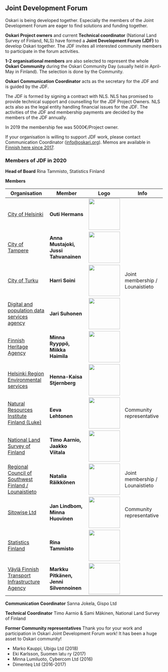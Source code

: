 ## Joint Development Forum

Oskari is being developed together. Especially the members of the Joint Development Forum are eager to find solutions and funding together. 

**Oskari Project owners** and current **Technical coordinator** (National Land Survey of Finland, NLS) have formed a **Joint Development Forum (JDF)** to develop Oskari together. The JDF invites all interested community members to participate in the forum activities.

**1-2 organisational members** are also selected to represent the whole **Oskari Community** during the Oskari Community Day (usually held in April-May in Finland). The selection is done by the Community.

**Oskari Communication Coordinator** acts as the secretary for the JDF and is guided by the JDF.

The JDF is formed by signing a contract with NLS. NLS has promised to provide technical support and counselling for the JDF Project Owners. NLS acts also as the legal entity handling financial issues for the JDF. The activities of the JDF and membership payments are decided by the members of the JDF annually.

In 2019 the membership fee was 5000€/Project owner.

If your organisation is willing to support JDF work, please contact Communication Coordinator (info@oskari.org).  Memos are available in [Finnish here since 2017](https://docs.google.com/document/d/12jbK_N4R3qOoUCuy6waTilBzTdire92CZzWMHLN2Gm4/edit#).

### Members of JDF in 2020

**Head of Board**
Rina Tammisto, Statistics Finland

**Members**

Organisation | Member | Logo | Info
-------------| ----------- |----------------- | ----------
[City of Helsinki](http://www.helsinki.fi/)| **Outi Hermans**| <img src="/images/logo/hki.png" width="100"/> |
[City of Tampere](http://www.tampere.fi/)| **Anna Mustajoki, Jussi Tahvanainen** |  <img src="/images/logo/tre.png" width="100"/> | 
[City of Turku](http://www.turku.fi/) | **Harri Soini**|  <img src="/images/logo/turku.png" width="100"/> | Joint membership / Lounaistieto |
[Digital and population data services agency](https://dvv.fi/en/individuals)|**Jari Suhonen**| <img src="/images/logo/vrk.jpg" width="100"/> |
[Finnish Heritage Agency](https://www.museovirasto.fi/en/) |**Minna Ryyppö, Miikka Haimila**|  <img src="/images/logo/nba.png" width="100"/> | 
[Helsinki Region Environmental services](https://www.hsy.fi/)|**Henna-Kaisa Stjernberg**|  <img src="/images/logo/hsy.png" width="100"/> | 
[Natural Resources Institute Finland (Luke)](https://www.luke.fi/en/) | **Eeva Lehtonen** |  <img src="/images/logo/luke.jpg" width="100"/> | Community representative
[National Land Survey of Finland](http://www.maanmittauslaitos.fi/) | **Timo Aarnio, Jaakko Viitala** | <img src="/images/logo/nls.png" width="100"/> |
[Regional Council of Southwest Finland / Lounaistieto](https://www.lounaistieto.fi/) |**Natalia Räikkönen**|  <img src="/images/logo/vsl.png" width="100"/> | Joint membership / Lounaistieto
[Sitowise Ltd](https://www.sitowise.com/en) | **Jan Lindbom, Minna Huovinen** |  <img src="/images/logo/sitowise.png" width="100"/> | Community representative
[Statistics Finland](http://www.stat.fi/)|**Rina Tammisto** |  <img src="/images/logo/statistics.png" width="100"/> | 
[Väylä Finnish Transport Infrastructure Agency](https://vayla.fi/web/en) | **Markku Pitkänen, Jenni Silvennoinen** |  <img src="/images/logo/vayla.png" width="100"/> | 

**Communication Coordinator**
Sanna Jokela, Gispo Ltd

**Technical Coordinator**
Timo Aarnio & Sami Mäkinen, National Land Survey of Finland

**Former Community representatives**
Thank you for your work and participation in Oskari Joint Development Forum work! It has been a huge asset to Oskari community!

- Marko Kauppi, Ubigu Ltd (2018)
- Eki Karlsson, Suomen latu ry (2017)
- Minna Lumiluoto, Cybercom Ltd (2016)
- Dimenteq Ltd (2016-2017)
